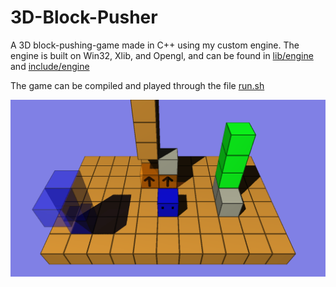 # 3D-Block-Pusher

A 3D block-pushing-game made in C++ using my custom engine. The engine is built on Win32, Xlib, and Opengl, and can be found in [lib/engine](./lib/engine/) and [include/engine](./include/engine)

The game can be compiled and played through the file [run.sh](./run.sh)

![](pusher.png)
